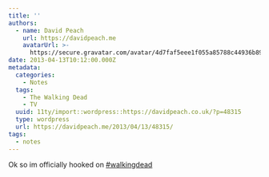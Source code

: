 ```yaml
---
title: ''
authors:
  - name: David Peach
    url: https://davidpeach.me
    avatarUrl: >-
      https://secure.gravatar.com/avatar/4d7faf5eee1f055a85788c44936b8995eaab6dfb004e7854ec747ccb272e91ee?s=96&d=mm&r=g
date: 2013-04-13T10:12:00.000Z
metadata:
  categories:
    - Notes
  tags:
    - The Walking Dead
    - TV
  uuid: 11ty/import::wordpress::https://davidpeach.co.uk/?p=48315
  type: wordpress
  url: https://davidpeach.me/2013/04/13/48315/
tags:
  - notes
---
```

Ok so im officially hooked on [#walkingdead](https://twitter.com/search?q=%23walkingdead)